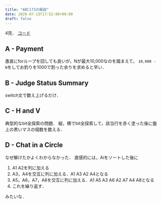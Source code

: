 ```yaml
---
title: "ABC173の解説"
date: 2020-07-13T17:52:00+09:00
draft: false
---
```


4完．
[コード](https://github.com/T45K/kyopuro/tree/master/AtCoder/ABC/ABC173)

## A - Payment
愚直にforループを回しても良いが，Nが最大10,000なのを踏まえて，
`10,000 - N`をしてお釣りを1000で割った余りを求めると早い．

## B - Judge Status Summary
switch文で数え上げるだけ．

## C - H and V
典型的なbit全探索の問題．
縦，横でbit全探索して，該当行を赤く塗った後に盤上の黒いマスの個数を数える．

## D - Chat in a Circle
なぜ解けたかよくわからなかった．
直感的には，Aiをソートした後に
1. A1 A2を列に加える
2. A3，A4を交互に列に加える．A1 A3 A2 A4となる
3. A5，A6，A7，A8を交互に列に加える．A1 A5 A3 A6 A2 A7 A4 A8となる
4. これを繰り返す．

みたいな．

